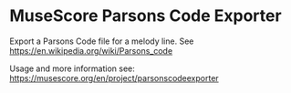 # MuseScore Parsons Code Exporter
Export a Parsons Code file for a melody line. See https://en.wikipedia.org/wiki/Parsons_code

Usage and more information see: https://musescore.org/en/project/parsonscodeexporter
